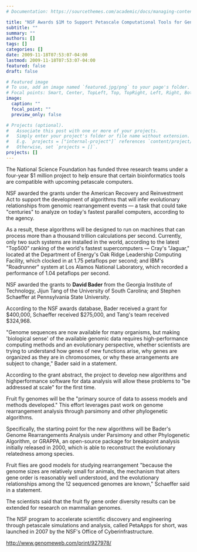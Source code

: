 ```yaml
---
# Documentation: https://sourcethemes.com/academic/docs/managing-content/

title: "NSF Awards $1M to Support Petascale Computational Tools for Genome Rearrangement Research"
subtitle: ""
summary: ""
authors: []
tags: []
categories: []
date: 2009-11-18T07:53:07-04:00
lastmod: 2009-11-18T07:53:07-04:00
featured: false
draft: false

# Featured image
# To use, add an image named `featured.jpg/png` to your page's folder.
# Focal points: Smart, Center, TopLeft, Top, TopRight, Left, Right, BottomLeft, Bottom, BottomRight.
image:
  caption: ""
  focal_point: ""
  preview_only: false

# Projects (optional).
#   Associate this post with one or more of your projects.
#   Simply enter your project's folder or file name without extension.
#   E.g. `projects = ["internal-project"]` references `content/project/deep-learning/index.md`.
#   Otherwise, set `projects = []`.
projects: []
---
```


The National Science Foundation has funded three research teams under a four-year
$1 million project to help ensure that certain bioinformatics tools are compatible with
upcoming petascale computers.

NSF awarded the grants under the American Recovery and Reinvestment Act to support
the development of algorithms that will infer evolutionary relationships from genomic
rearrangement events — a task that could take "centuries" to analyze on today's fastest
parallel computers, according to the agency.

As a result, these algorithms will be designed to run on machines that can process more
than a thousand trillion calculations per second. Currently, only two such systems are
installed in the world, according to the latest "Top500" ranking of the world's fastest
supercomputers — Cray's "Jaguar," located at the Department of Energy's Oak Ridge
Leadership Computing Facility, which clocked in at 1.75 petaflops per second; and IBM's
"Roadrunner" system at Los Alamos National Laboratory, which recorded a performance
of 1.04 petaflops per second.

NSF awarded the grants to **David Bader** from the Georgia Institute of Technology, Jijun
Tang of the University of South Carolina; and Stephen Schaeffer at Pennsylvania State
University.

According to the NSF awards database, Bader received a grant for $400,000, Schaeffer
received $275,000, and Tang's team received $324,968.

"Genome sequences are now available for many organisms, but making 'biological sense'
of the available genomic data requires high-performance computing methods and an
evolutionary perspective, whether scientists are trying to understand how genes of new
functions arise, why genes are organized as they are in chromosomes, or why these
arrangements are subject to change," Bader said in a statement.

According to the grant abstract, the project to develop new algorithms and highperformance
software for data analysis will allow these problems to "be addressed at
scale" for the first time.

Fruit fly genomes will be the "primary source of data to assess models and methods
developed." This effort leverages past work on genome rearrangement analysis through
parsimony and other phylogenetic algorithms.

Specifically, the starting point for the new algorithms will be Bader's Genome
Rearrangements Analysis under Parsimony and other Phylogenetic Algorithm, or
GRAPPA, an open-source package for breakpoint analysis initially released in 2000,
which is able to reconstruct the evolutionary relatedness among species.

Fruit flies are good models for studying rearrangement "because the genome sizes are
relatively small for animals, the mechanism that alters gene order is reasonably well
understood, and the evolutionary relationships among the 12 sequenced genomes are
known," Schaeffer said in a statement.

The scientists said that the fruit fly gene order diversity results can be extended for
research on mammalian genomes.

The NSF program to accelerate scientific discovery and engineering through petascale
simulations and analysis, called PetaApps for short, was launched in 2007 by the NSF's
Office of Cyberinfrastructure.

http://www.genomeweb.com/print/927978/
